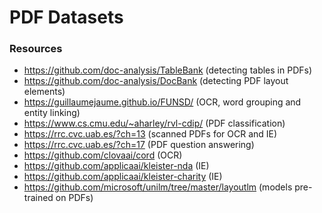# PDF Datasets

### Resources

- https://github.com/doc-analysis/TableBank (detecting tables in PDFs)
- https://github.com/doc-analysis/DocBank (detecting PDF layout elements)
- https://guillaumejaume.github.io/FUNSD/ (OCR, word grouping and entity linking)
- https://www.cs.cmu.edu/~aharley/rvl-cdip/ (PDF classification)
- https://rrc.cvc.uab.es/?ch=13 (scanned PDFs for OCR and IE)
- https://rrc.cvc.uab.es/?ch=17 (PDF question answering)
- https://github.com/clovaai/cord (OCR)
- https://github.com/applicaai/kleister-nda (IE)
- https://github.com/applicaai/kleister-charity (IE)
- https://github.com/microsoft/unilm/tree/master/layoutlm (models pre-trained on PDFs)
